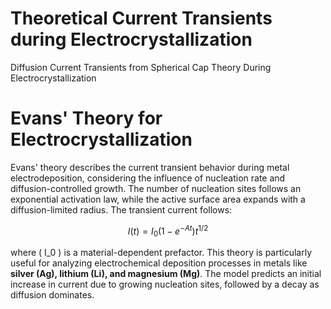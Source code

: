 # Theoretical Current Transients during Electrocrystallization
 Diffusion Current Transients from Spherical Cap Theory During Electrocrystallization

# Evans' Theory for Electrocrystallization

Evans' theory describes the current transient behavior during metal electrodeposition, considering the influence of nucleation rate and diffusion-controlled growth. The number of nucleation sites follows an exponential activation law, while the active surface area expands with a diffusion-limited radius. The transient current follows:


$$I(t) = I_0 (1 - e^{-At}) t^{1/2}$$


where \( I_0 \) is a material-dependent prefactor. This theory is particularly useful for analyzing electrochemical deposition processes in metals like **silver (Ag), lithium (Li), and magnesium (Mg)**. The model predicts an initial increase in current due to growing nucleation sites, followed by a decay as diffusion dominates.